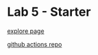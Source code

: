 # Lab 5 - Starter
[explore page](http://127.0.0.1:5500/expose.html)

[github actions repo](https://github.com/Yundukki/introduction-to-github)